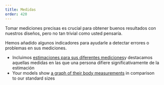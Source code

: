 ```yaml
---
title: Medidas
order: 420
---
```


Tomar mediciones precisas es crucial para obtener buenos resultados con nuestros diseños, pero no tan trivial como usted pensaría.

Hemos añadido algunos indicadores para ayudarle a detectar errores o problemas en sus mediciones.

- Incluimos [estimaciones para sus diferentes mediciones][1]y destacamos aquellas medidas en las que una persona difiere significativamente de la estimación
- Your models show [a graph of their body measurements][2] in comparison to our standard sizes

[1]: /docs/guide/measurements/estimates/

[2]: /docs/guide/measurements/graph/
